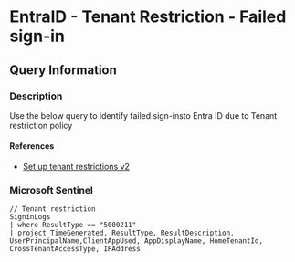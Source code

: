 # EntraID - Tenant Restriction - Failed sign-in

## Query Information

### Description

Use the below query to identify failed sign-insto Entra ID due to Tenant restriction policy

#### References

- [Set up tenant restrictions v2](https://learn.microsoft.com/en-us/entra/external-id/tenant-restrictions-v2#option-3-enable-tenant-restrictions-on-windows-managed-devices-preview)

### Microsoft Sentinel

```kql
// Tenant restriction
SigninLogs
| where ResultType == "5000211"
| project TimeGenerated, ResultType, ResultDescription, UserPrincipalName,ClientAppUsed, AppDisplayName, HomeTenantId, CrossTenantAccessType, IPAddress
```
